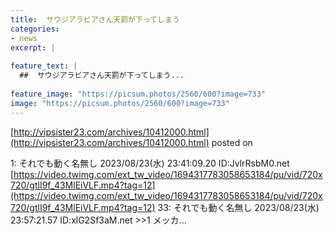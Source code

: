 ```yaml
---
title:  サウジアラビアさん天罰が下ってしまう
categories:
- news
excerpt: |
  
feature_text: |
  ##  サウジアラビアさん天罰が下ってしまう...
  
feature_image: "https://picsum.photos/2560/600?image=733"
image: "https://picsum.photos/2560/600?image=733"
---
```


[http://vipsister23.com/archives/10412000.html](http://vipsister23.com/archives/10412000.html)
posted on 

<!--more-->

1: それでも動く名無し 2023/08/23(水) 23:41:09.20 ID:JvlrRsbM0.net [https://video.twimg.com/ext_tw_video/1694317783058653184/pu/vid/720x720/gtlI9f_43MlEiVLF.mp4?tag=12](https://video.twimg.com/ext_tw_video/1694317783058653184/pu/vid/720x720/gtlI9f_43MlEiVLF.mp4?tag=12) 33: それでも動く名無し 2023/08/23(水) 23:57:21.57 ID:xlG2Sf3aM.net &gt;&gt;1 メッカ...
